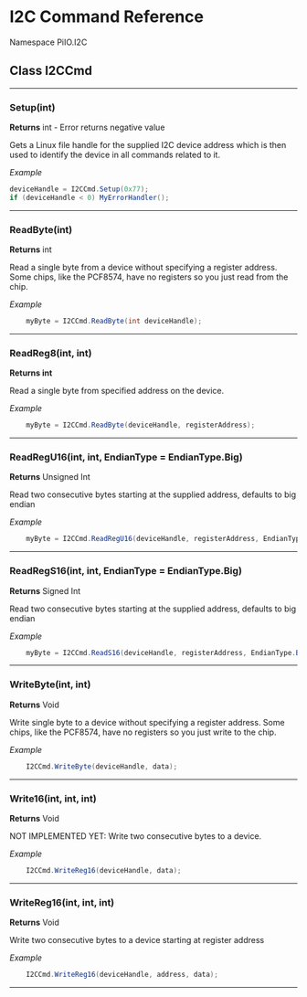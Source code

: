 # I2C Command Reference #

Namespace PiIO.I2C

## Class I2CCmd ##
-----
### Setup(int) ###
**Returns** int - Error returns negative value

 Gets a Linux file handle for the supplied I2C device address which is then used to identify the device in all commands related to it.
 
_Example_
```C#
deviceHandle = I2CCmd.Setup(0x77);
if (deviceHandle < 0) MyErrorHandler();
```
-----
### ReadByte(int) ###
**Returns** int

Read a single byte from a device without specifying a register address. Some chips, like the PCF8574, have no registers so you just read from the chip.

_Example_
```C#
	myByte = I2CCmd.ReadByte(int deviceHandle);
```
-----
### ReadReg8(int, int) ###
**Returns int**

Read a single byte from specified address on the device.

_Example_
```C#
	myByte = I2CCmd.ReadByte(deviceHandle, registerAddress);
```
-----
### ReadRegU16(int, int, EndianType = EndianType.Big) ###
**Returns** Unsigned Int

Read two consecutive bytes starting at the supplied address, defaults to big endian

_Example_
```C#
	myByte = I2CCmd.ReadRegU16(deviceHandle, registerAddress, EndianType.BigEndian);
```
-----
### ReadRegS16(int, int, EndianType = EndianType.Big) ###
**Returns** Signed Int

Read two consecutive bytes starting at the supplied address, defaults to big endian

_Example_
```C#
	myByte = I2CCmd.ReadS16(deviceHandle, registerAddress, EndianType.BigEndian);
```
-----
### WriteByte(int, int) ###
**Returns** Void

Write single byte to a device without specifying a register address. Some chips, like the PCF8574, have no registers so you just write to the chip.

_Example_
```C#
	I2CCmd.WriteByte(deviceHandle, data);
```
-----
### Write16(int, int, int) ###
**Returns** Void

NOT IMPLEMENTED YET: Write two consecutive bytes to a device.

_Example_
```C#
	I2CCmd.WriteReg16(deviceHandle, data);
```
-----
### WriteReg16(int, int, int) ###
**Returns** Void

Write two consecutive bytes to a device starting at register address

_Example_
```C#
	I2CCmd.WriteReg16(deviceHandle, address, data);
```
-----
